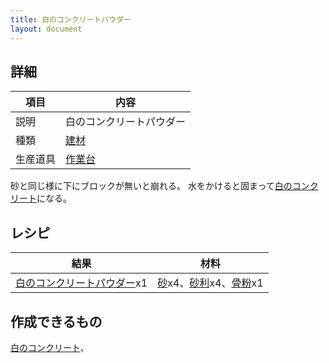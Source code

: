```yaml
---
title: 白のコンクリートパウダー
layout: document
---
```

## 詳細

|項目|内容|
|---|---|
|説明|白のコンクリートパウダー|
|種類|[建材](建材)|
|生産道具|[作業台](作業台)|

砂と同じ様に下にブロックが無いと崩れる。
水をかけると固まって[白のコンクリート](白のコンクリート)になる。

## レシピ

|結果|材料|
|---|---|
|[白のコンクリートパウダー](白のコンクリートパウダー)x1|[砂](砂)x4、[砂利](砂利)x4、[骨粉](骨粉)x1|

## 作成できるもの

[白のコンクリート](白のコンクリート)、
